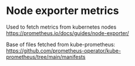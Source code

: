 # Node exporter metrics

Used to fetch metrics from kubernetes nodes
https://prometheus.io/docs/guides/node-exporter/

Base of files fetched from kube-prometheus:
https://github.com/prometheus-operator/kube-prometheus/tree/main/manifests